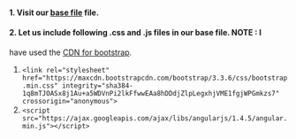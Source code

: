 

#### 1.  Visit our [base file](https://github.com/sijanonly/angularjs-handson/blob/master/base.html) file.

#### 2. Let us include following .css and .js files in our base file. NOTE : I
have used the   [CDN for bootstrap](https://www.bootstrapcdn.com/).



   1. `<link rel="stylesheet" href="https://maxcdn.bootstrapcdn.com/bootstrap/3.3.6/css/bootstrap.min.css" integrity="sha384-1q8mTJOASx8j1Au+a5WDVnPi2lkFfwwEAa8hDDdjZlpLegxhjVME1fgjWPGmkzs7" crossorigin="anonymous">`
   2. `<script src="https://ajax.googleapis.com/ajax/libs/angularjs/1.4.5/angular.min.js"></script>`






    
